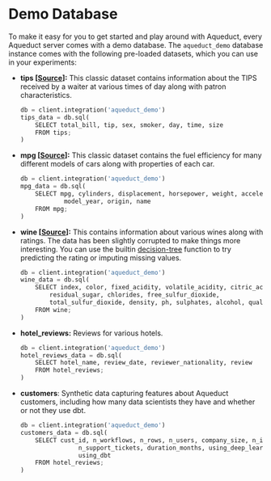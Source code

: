 # Demo Database

To make it easy for you to get started and play around with Aqueduct, every Aqueduct server comes with a demo database. The `aqueduct_demo` database instance comes with the following pre-loaded datasets, which you can use in your experiments:

*   **tips \[**[**Source**](https://github.com/mwaskom/seaborn-data/blob/master/tips.csv)**]:** This classic dataset contains information about the TIPS received by a waiter at various times of day along with patron characteristics.

    ```python
    db = client.integration('aqueduct_demo')
    tips_data = db.sql(
        SELECT total_bill, tip, sex, smoker, day, time, size
        FROM tips;
    )
    ```
*   **mpg \[**[**Source**](https://github.com/mwaskom/seaborn-data/blob/master/mpg.csv)**]:** This classic dataset contains the fuel efficiency for many different models of cars along with properties of each car.

    ```python
    db = client.integration('aqueduct_demo')
    mpg_data = db.sql(
        SELECT mpg, cylinders, displacement, horsepower, weight, acceleration
                model_year, origin, name
        FROM mpg;
    )
    ```
*   **wine \[**[**Source**](https://archive.ics.uci.edu/ml/datasets/wine+quality)**]:** This contains information about various wines along with ratings. The data has been slightly corrupted to make things more interesting. You can use the builtin  [decision-tree](https://www.notion.so/Decision-Tree-61dc9f001c494452923af4ff58a8ba55) function to try predicting the rating or imputing missing values.

    ```python
    db = client.integration('aqueduct_demo')
    wine_data = db.sql(
        SELECT index, color, fixed_acidity, volatile_acidity, citric_acid, 
            residual_sugar, chlorides, free_sulfur_dioxide, 
            total_sulfur_dioxide, density, ph, sulphates, alcohol, quality 
        FROM wine;
    )
    ```
*   **hotel\_reviews:** Reviews for various hotels.

    ```python
    db = client.integration('aqueduct_demo')
    hotel_reviews_data = db.sql(
        SELECT hotel_name, review_date, reviewer_nationality, review
        FROM hotel_reviews;
    )
    ```
*   **customers**: Synthetic data capturing features about Aqueduct customers, including how many data scientists they have and whether or not they use dbt.

    ```python
    db = client.integration('aqueduct_demo')
    customers_data = db.sql(
        SELECT cust_id, n_workflows, n_rows, n_users, company_size, n_integrations, 
                    n_support_tickets, duration_months, using_deep_learning, n_data_eng,
                    using_dbt
        FROM hotel_reviews;
    )
    ```
